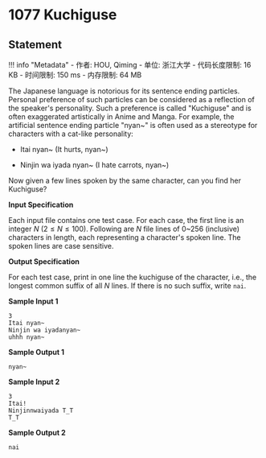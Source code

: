 
# 1077 Kuchiguse

## Statement

!!! info "Metadata"
    - 作者: HOU, Qiming
    - 单位: 浙江大学
    - 代码长度限制: 16 KB
    - 时间限制: 150 ms
    - 内存限制: 64 MB

The Japanese language is notorious for its sentence ending particles. Personal preference of such particles can be considered as a reflection of the speaker's personality. Such a preference is called "Kuchiguse" and is often exaggerated artistically in Anime and Manga. For example, the artificial sentence ending particle "nyan~" is often used as a stereotype for characters with a cat-like personality:

- Itai nyan~ (It hurts, nyan~)

- Ninjin wa iyada nyan~ (I hate carrots, nyan~)

Now given a few lines spoken by the same character, can you find her Kuchiguse?

**Input Specification**

Each input file contains one test case. For each case, the first line is an integer $N$ ($2\le N\le 100$). Following are $N$ file lines of 0~256 (inclusive) characters in length, each representing a character's spoken line. The spoken lines are case sensitive.

**Output Specification**

For each test case, print in one line the kuchiguse of the character, i.e., the longest common suffix of all $N$ lines. If there is no such suffix, write `nai`.

**Sample Input 1**
```plaintext
3
Itai nyan~
Ninjin wa iyadanyan~
uhhh nyan~
```

**Sample Output 1**
```plaintext
nyan~
```

**Sample Input 2**
```plaintext
3
Itai!
Ninjinnwaiyada T_T
T_T
```

**Sample Output 2**
```plaintext
nai
```


